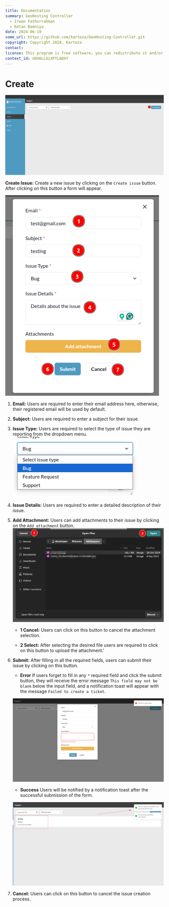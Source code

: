 ```yaml
---
title: Documentation
summary: GeoHosting Controller
  - Irwan Fathurrahman
  - Ketan Bamniya
date: 2024-06-19
some_url: https://github.com/kartoza/GeoHosting-Controller.git
copyright: Copyright 2024, Kartoza
contact:
license: This program is free software; you can redistribute it and/or modify it under the terms of the GNU Affero General Public License as published by the Free Software Foundation; either version 3 of the License, or (at your option) any later version.
context_id: nDU6LLGiXPTLADXY
---
```


# Create

[![Create Issue](./img/create-img-1.png)](./img/create-img-1.png)

   **Create Issue:** Create a new issue by clicking on the `Create issue` button. After clicking on this button a form will appear.

![Create Issue Form](./img/create-img-2.png)

1. **Email:** Users are required to enter their email address here, otherwise, their registered email will be used by default.

2. **Subject:** Users are required to enter a subject for their issue.

3. **Issue Type:** Users are required to select the type of issue they are reporting from the dropdown menu.
![Issue Types](./img/create-img-3.png)

1. **Issue Details:** Users are required to enter a detailed description of their issue.

2. **Add Attachment:** Users can add attachments to their issue by clicking on the `Add attachment` button.
![File Explorer](./img/create-img-4.png)

      - **1 Cancel:** Users can click on this button to cancel the attachment selection.

      - **2 Select:** After selecting the desired file users are required to click on this button to upload the attachment.'

1. **Submit:** After filling in all the required fields, users can submit their issue by clicking on this button.

      - **Error**
      If users forget to fill in any `*` required field and click the submit button, they will receive the error message `This field may not be blank` below the input field, and a notification toast will appear with the message `Failed to create a ticket`.

      [![Error](./img/create-img-5.png)](./img/create-img-5.png)

      - **Success**
      Users will be notified by a notification toast after the successful submission of the form.

      [![Success](./img/create-img-6.png)](./img/create-img-6.png)

2. **Cancel:** Users can click on this button to cancel the issue creation process.
